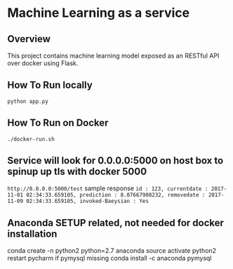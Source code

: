# Machine Learning as a service

## Overview
This project contains machine learning model exposed as an RESTful API over docker using Flask.

## How To Run locally
`python app.py`

## How To Run on Docker
`./docker-run.sh`

## Service will look for 0.0.0.0:5000 on host box to spinup up tls with docker 5000
`http://0.0.0.0:5000/test`
sample response
`id : 123, currentdate : 2017-11-01 02:34:33.659105, prediction : 8.07667908232, removedate : 2017-11-09 02:34:33.659105, invoked-Baeysian : Yes`



## Anaconda SETUP related, not needed for docker installation
conda create -n python2 python=2.7 anaconda
source activate python2
restart pycharm
if pymysql missing
conda install -c anaconda pymysql
